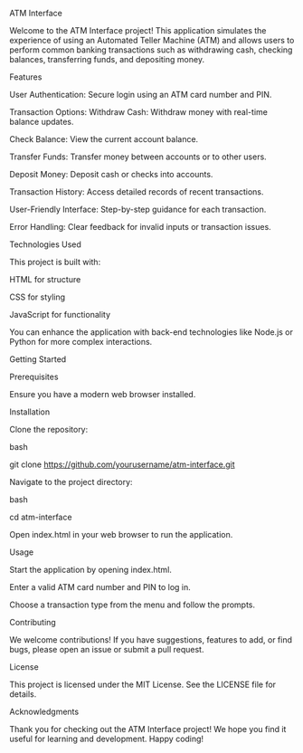 ATM Interface

Welcome to the ATM Interface project! This application simulates the experience of using an Automated Teller Machine (ATM) and allows users to perform common banking transactions such as withdrawing cash, checking balances, transferring funds, and depositing money.


Features

User Authentication: Secure login using an ATM card number and PIN.

Transaction Options:
Withdraw Cash: Withdraw money with real-time balance updates.

Check Balance: View the current account balance.

Transfer Funds: Transfer money between accounts or to other users.

Deposit Money: Deposit cash or checks into accounts.

Transaction History: Access detailed records of recent transactions.

User-Friendly Interface: Step-by-step guidance for each transaction.

Error Handling: Clear feedback for invalid inputs or transaction issues.


Technologies Used

This project is built with:

HTML for structure

CSS for styling

JavaScript for functionality

You can enhance the application with back-end technologies like Node.js or Python for more complex interactions.


Getting Started


Prerequisites

Ensure you have a modern web browser installed.


Installation

Clone the repository:

bash

git clone https://github.com/yourusername/atm-interface.git


Navigate to the project directory:

bash

cd atm-interface

Open index.html in your web browser to run the application.


Usage

Start the application by opening index.html.

Enter a valid ATM card number and PIN to log in.

Choose a transaction type from the menu and follow the prompts.


Contributing

We welcome contributions! If you have suggestions, features to add, or find bugs, please open an issue or submit a pull request.


License

This project is licensed under the MIT License. See the LICENSE file for details.


Acknowledgments

Thank you for checking out the ATM Interface project! We hope you find it useful for learning and development. Happy coding!




